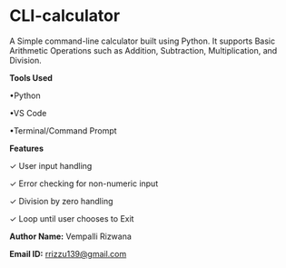 # CLI-calculator

A Simple command-line calculator built using Python.
It supports Basic Arithmetic Operations such as Addition, Subtraction, Multiplication, and Division.

**Tools Used**
 
  •Python
 
  •VS Code
 
  •Terminal/Command Prompt

**Features**

  ✓ User input handling

  ✓ Error checking for non-numeric input

  ✓ Division by zero handling 

  ✓ Loop until user chooses to Exit

**Author Name:** Vempalli Rizwana 
 
**Email ID:** rrizzu139@gmail.com
